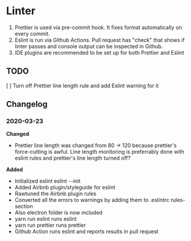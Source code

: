 # Linter

1. Prettier is used via pre-commit hook. It fixes format automatically on every commit.
1. Eslint is run via Github Actions. Pull request has "check" that shows if linter passes and console output can be inspected in Github.
1. IDE plugins are recommended to be set up for both Prettier and Eslint

## TODO

[ ] Turn off Prettier line length rule and add Eslint warning for it

## Changelog

### 2020-03-23

**Changed**

* Prettier line length was changed from 80 -> 120 because prettier's force-cutting is awful. Line length monitoring is preferrably done with eslint rules and prettier's line length turned off?

**Added**

* Initialized eslint eslint --init
* Added Airbnb plugin/styleguide for eslint
* Rawtuned the Airbnb plugin rules
* Converted all the errors to warnings by adding them to .eslintrc rules-section
* Also electron folder is now included
* yarn run eslint runs eslint
* yarn run prettier runs prettier
* Github Action runs eslint and reports results in pull request

